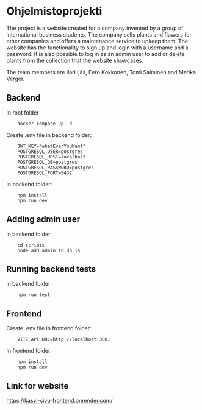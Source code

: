 # Ohjelmistoprojekti

The project is a website created for a company invented by a group of international business students. The company sells plants and flowers for other companies and offers a maintenance service to upkeep them. The website has the functionality to sign up and login with a username and a password. It is also possible to log in as an admin user to add or delete plants from the collection that the website showcases.

The team members are Ilari Ijäs, Eero Kokkonen, Tomi Salminen and Marika Verger.


## Backend
In root folder
```
    docker compose up -d
```

Create .env file in backend folder:
```
    JWT_KEY="whatEverYouWant"
    POSTGRESQL_USER=postgres
    POSTGRESQL_HOST=localhost
    POSTGRESQL_DB=postgres
    POSTGRESQL_PASSWORD=postgres
    POSTGRESQL_PORT=5432
```

In backend folder:
```
    npm install
    npm run dev
```

## Adding admin user
in backend folder:
```
    cd scripts
    node add_admin_to_db.js
```

## Running backend tests
in backend folder:
```
    npm run test
```

## Frontend
Create .env file in frontend folder:
```
    VITE_API_URL=http://localhost:3001
```

In frontend folder:
```
    npm install
    npm run dev
```

## Link for website
https://kasvi-sivu-frontend.onrender.com/
